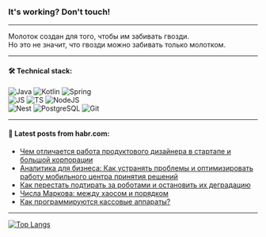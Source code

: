 ### It's working? Don't touch!

---
Молоток создан для того, чтобы им забивать гвозди. <br>
Но это не значит, что гвозди можно забивать только молотком.

---

#### 🛠️ Technical stack:

![Java](https://img.shields.io/badge/Java-informational?logo=Oracle&style=flat&logoColor=white&color=FF4500)
![Kotlin](https://img.shields.io/badge/Kotlin-informational?logo=Kotlin&style=flat&logoColor=white&color=774D97)
![Spring](https://img.shields.io/badge/SpringBoot-informational?logo=SpringBoot&style=flat&logoColor=white&color=6DB33F) <br>
![JS](https://img.shields.io/badge/JS-informational?logo=javaScript&style=flat&logoColor=black&color=F7Df1E)
![TS](https://img.shields.io/badge/TypeScript-informational?logo=typeScript&style=flat&logoColor=black&color=0667A8)
![NodeJS](https://img.shields.io/badge/NodeJS-informational?logo=node.js&style=flat&logoColor=white&color=70A760) <br>
![Nest](https://img.shields.io/badge/NestJS-informational?logo=NestJS&style=flat&logoColor=white&color=E0234E)
![PostgreSQL](https://img.shields.io/badge/PostgreSQL-informational?logo=PostgreSQL&style=flat&logoColor=white&color=DAA520)
![Git](https://img.shields.io/badge/Git-informational?logo=git&style=flat&logoColor=white&color=778899)

___

#### 💬 Latest posts from habr.com:

<!-- BLOG-POST-LIST:START -->
- [Чем отличается работа продуктового дизайнера в стартапе и большой корпорации](https://habr.com/ru/articles/768176/?utm_source=habrahabr&utm_medium=rss&utm_campaign=768176)
- [Аналитика для бизнеса: Как устранять проблемы и оптимизировать работу мобильного центра принятия решений](https://habr.com/ru/articles/768146/?utm_source=habrahabr&utm_medium=rss&utm_campaign=768146)
- [Как перестать подтирать за роботами и остановить их деградацию](https://habr.com/ru/articles/768112/?utm_source=habrahabr&utm_medium=rss&utm_campaign=768112)
- [Числа Маркова: между хаосом и порядком](https://habr.com/ru/companies/itglobalcom/articles/767612/?utm_source=habrahabr&utm_medium=rss&utm_campaign=767612)
- [Как программируются кассовые аппараты?](https://habr.com/ru/companies/otus/articles/767770/?utm_source=habrahabr&utm_medium=rss&utm_campaign=767770)
<!-- BLOG-POST-LIST:END -->

---
[![Top Langs](https://github-readme-stats-git-master-advtsetting-gmailcom.vercel.app/api/top-langs/?username=zloylis&langs_count=10&hide_title=false&title_color=e6edf3&size_weight=0.5&count_weight=0.5&layout=compact&hide_border=true&theme=dracula)](https://github.com/zloylis)

<!-- ![GitHub stats](https://github-readme-stats-git-master-advtsetting-gmailcom.vercel.app/api?username=zloylis&show_icons=true&hide_border=true&theme=dracula&hide_title=true&include_all_commits=true&count_private=true&hide=contribs&hide_rank=true) -->

